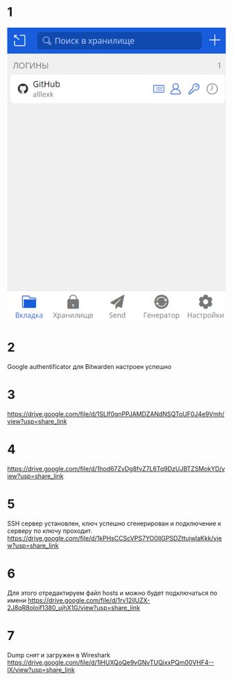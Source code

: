 # 1

![ Bitwarden установлен ](https://github.com/alllexk/DEVSYS23-3.9-Kozlovsky-Alexander/blob/main/images/1%20Bitwarden.png)


# 2

Google authentificator для Bitwarden настроен успешно

# 3

https://drive.google.com/file/d/1SLIf0qnPPJAMDZANdNSQToUF0J4e9Vmh/view?usp=share_link

# 4

https://drive.google.com/file/d/1hod67ZvDg8fvZ7L6Tq9DzUJBTZSMokYD/view?usp=share_link

# 5

 SSH сервер установлен, ключ успешно сгенерирован и подключение к серверу по ключу проходит.
 https://drive.google.com/file/d/1kPHsCCScVPS7YO0IlGPSDZttujwlaKkk/view?usp=share_link

 # 6

 Для этого отредактируем файл hosts и можно будет подключаться по имени
 https://drive.google.com/file/d/1rv12ilUZX-2J8qR8oloif1380_ujhX1G/view?usp=share_link

# 7

Dump снят и загружен в Wireshark
https://drive.google.com/file/d/1lHUXQoQe9vGNvTUQixxPQm00VHF4--lX/view?usp=share_link